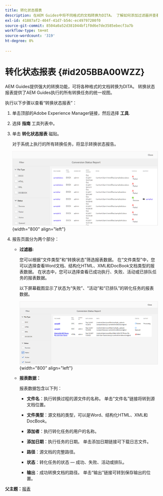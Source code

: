 ```yaml
---
title: 转化状态报表
description: 在AEM Guides中将不同格式的文档转换为DITA。 了解如何添加过滤器并查看转化状态报告。
exl-id: 41887af2-404f-41d7-b54c-ec49797200f0
source-git-commit: 8504a0a52d381044bf1f0d6e7de3585ebecf3a7b
workflow-type: tm+mt
source-wordcount: '319'
ht-degree: 0%

---
```


# 转化状态报表 {#id205BBA00WZZ}

AEM Guides提供强大的转换功能，可将各种格式的文档转换为DITA。 转换状态报表提供了AEM Guides执行的所有转换任务的统一视图。

执行以下步骤以查看“转换状态报表”：

1. 单击顶部的Adobe Experience Manager链接，然后选择 **工具**.

1. 选择 **指南** 工具列表中。

1. 单击 **转化状态报表** 磁贴。

   对于系统上执行的所有转换任务，将显示转换状态报告。

   ![](images/conversion-status-report.png){width="800" align="left"}

1. 报告页面分为两个部分：

   - **过滤器:**

     您可以根据“文件类型”和“转换状态”筛选报表数据。 在“文件类型”中，您可以选择查看Word文档、结构化HTML、XML和DocBook文档类型的报表数据。 在状态中，您可以选择查看已成功执行、失败、活动或已排队任务的报表数据。

     以下屏幕截图显示了状态为“失败”、“活动”和“已排队”的转化任务的报表数据。

     ![](images/conversion-report-failed-active-queued.png){width="800" align="left"}

   - **报表数据：**

     报表数据包含以下列：

      - **文件名**：执行转换过程的源文件的名称。 单击“文件名”链接将转到源文档位置。

      - **文件类型**：源文档的类型，可以是Word、结构化HTML、XML和DocBook。

      - **添加者**：执行转化任务的用户的名称。

      - **添加日期**：执行任务的日期。 单击添加日期链接可下载日志文件。

      - **路径**：源文档的完整路径。

      - **状态**：转化任务的状态 — 成功、失败、活动或排队。

      - **输出**：成功转换文档的路径。 单击“输出”链接可转到保存输出的位置。


**父主题：**[&#x200B;报表](reports-intro.md)
